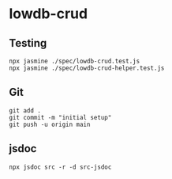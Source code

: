 # lowdb-crud



## Testing
```
npx jasmine ./spec/lowdb-crud.test.js
npx jasmine ./spec/lowdb-crud-helper.test.js
```

## Git
```
git add .
git commit -m "initial setup"
git push -u origin main
```

## jsdoc
```
npx jsdoc src -r -d src-jsdoc
```
